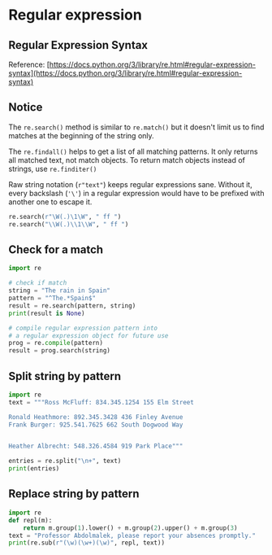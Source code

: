 # Regular expression

## Regular Expression Syntax

Reference: [https://docs.python.org/3/library/re.html#regular-expression-syntax](https://docs.python.org/3/library/re.html#regular-expression-syntax)


## Notice

The `re.search()` method is similar to `re.match()` but it doesn't limit us to find matches at the beginning of the string only.

The `re.findall()` helps to get a list of all matching patterns. It only returns all matched text, not match objects. To return match objects instead of strings, use `re.finditer()`

Raw string notation (`r"text"`) keeps regular expressions sane. Without it, every backslash (`'\'`) in a regular expression would have to be prefixed with another one to escape it.

```py
re.search(r"\W(.)\1\W", " ff ")
re.search("\\W(.)\\1\\W", " ff ")
```


## Check for a match

```py
import re

# check if match
string = "The rain in Spain"
pattern = "^The.*Spain$"
result = re.search(pattern, string)
print(result is None)

# compile regular expression pattern into
# a regular expression object for future use
prog = re.compile(pattern)
result = prog.search(string)
```


## Split string by pattern

```py
import re
text = """Ross McFluff: 834.345.1254 155 Elm Street

Ronald Heathmore: 892.345.3428 436 Finley Avenue
Frank Burger: 925.541.7625 662 South Dogwood Way


Heather Albrecht: 548.326.4584 919 Park Place"""

entries = re.split("\n+", text)
print(entries)
```


## Replace string by pattern

```py
import re
def repl(m):
    return m.group(1).lower() + m.group(2).upper() + m.group(3)
text = "Professor Abdolmalek, please report your absences promptly."
print(re.sub(r"(\w)(\w+)(\w)", repl, text))
```